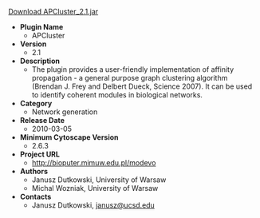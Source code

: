 <a href="APCluster_2.1.jar">Download APCluster_2.1.jar</a>

* __Plugin Name__
  * APCluster
* __Version__
  * 2.1
* __Description__
  * The plugin provides a user-friendly implementation of affinity propagation - a general purpose graph clustering algorithm (Brendan J. Frey and Delbert Dueck, Science 2007). It can be used to identify coherent modules in biological networks.
* __Category__
  * Network generation
* __Release Date__
  * 2010-03-05
* __Minimum Cytoscape Version__
  * 2.6.3
* __Project URL__
  * http://bioputer.mimuw.edu.pl/modevo
* __Authors__
  * Janusz Dutkowski, University of Warsaw
  * Michal Wozniak, University of Warsaw
* __Contacts__
  * Janusz Dutkowski, janusz@ucsd.edu
